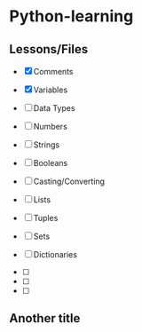# Python-learning

## Lessons/Files

- [x] Comments

- [x] Variables

- [ ] Data Types

- [ ] Numbers

- [ ] Strings

- [ ] Booleans

- [ ] Casting/Converting

- [ ] Lists

- [ ] Tuples

- [ ] Sets

- [ ] Dictionaries

- [ ] 

- [ ] 

- [ ] 

## Another title
